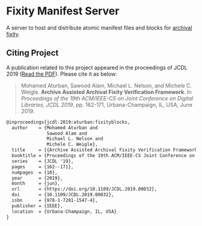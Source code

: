 # Fixity Manifest Server

A server to host and distribute atomic manifest files and blocks for [archival fixity](https://github.com/oduwsdl/archival-fixity).

## Citing Project

A publication related to this project appeared in the proceedings of JCDL 2019 ([Read the PDF](https://arxiv.org/pdf/1905.12565.pdf)). Please cite it as below:

> Mohamed Aturban, Sawood Alam, Michael L. Nelson, and Michele C. Weigle. __Archive Assisted Archival Fixity Verification Framework__. In _Proceedings of the 19th ACM/IEEE-CS on Joint Conference on Digital Libraries, JCDL 2019_, pp. 162-171, Urbana-Champaign, IL, USA, June 2019.

```latex
@inproceedings{jcdl-2019:aturban:fixityblocks,
  author    = {Mohamed Aturban and
               Sawood Alam and
               Michael L. Nelson and
               Michele C. Weigle},
  title     = {{Archive Assisted Archival Fixity Verification Framework}},
  booktitle = {Proceedings of the 19th ACM/IEEE-CS Joint Conference on Digital Libraries},
  series    = {JCDL '19},
  pages     = {162--171},
  numpages  = {10},
  year      = {2019},
  month     = {jun},
  url       = {https://doi.org/10.1109/JCDL.2019.00032},
  doi       = {10.1109/JCDL.2019.00032},
  isbn      = {978-1-7281-1547-4},
  publisher = {IEEE},
  location  = {Urbana-Champaign, IL, USA}
}
```
